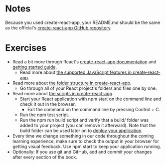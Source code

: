 # Notes

Because you used create-react-app, your README.md should be the same as the official's [create-react-app GitHub repository](https://github.com/facebook/create-react-app).

# Exercises

- Read a bit more through React's [create-react-app documentation](https://github.com/facebook/create-react-app) and [getting started guide](https://create-react-app.dev/docs/getting-started/).
  - Read more about [the supported JavaScript features in create-react-app](https://create-react-app.dev/docs/supported-browsers-features/).
- Read more about [the folder structure in create-react-app](https://create-react-app.dev/docs/folder-structure/).
  - Go through all of your React project's folders and files one by one.
- Read more about [the scripts in create-react-app](https://create-react-app.dev/docs/available-scripts/).
  - Start your React application with npm start on the command line and check it out in the browser.
    - Exit the command on the command line by pressing Control + C.
  - Run the npm test script.
  - Run the npm run build script and verify that a build/ folder was added to your project (you can remove it afterward). Note that the build folder can be used later on to [deploy your application](https://www.robinwieruch.de/deploy-applications-digital-ocean/).
- Every time we change something in our code throughout the coming learning experience, make sure to check the output in your browser for getting visual feedback. Use npm start to keep your application running.
- Optionally: If you use git and GitHub, add and commit your changes after every section of the book.
